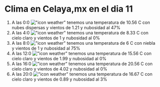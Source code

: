 # Clima en Celaya,mx en el dia 11

1. A las 0:0 !["icon weather"](http://openweathermap.org/img/w/03n.png) tenemos una temperatura de 10.56 C con nubes dispersas y  vientos de 1.21 y nubosidad al 47%
1. A las 4:0 !["icon weather"](http://openweathermap.org/img/w/01n.png) tenemos una temperatura de 8.33 C con cielo claro y  vientos de 1 y nubosidad al 0%
1. A las 8:0 !["icon weather"](http://openweathermap.org/img/w/50d.png) tenemos una temperatura de 6 C con niebla y  vientos de 1 y nubosidad al 75%
1. A las 12:0 !["icon weather"](http://openweathermap.org/img/w/01d.png) tenemos una temperatura de 15.56 C con cielo claro y  vientos de 1.99 y nubosidad al 0%
1. A las 16:0 !["icon weather"](http://openweathermap.org/img/w/01d.png) tenemos una temperatura de 20.56 C con cielo claro y  vientos de 4.02 y nubosidad al 0%
1. A las 20:0 !["icon weather"](http://openweathermap.org/img/w/01n.png) tenemos una temperatura de 16.67 C con cielo claro y  vientos de 0.89 y nubosidad al 3%
